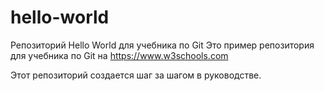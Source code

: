  # hello-world
Репозиторий Hello World для учебника по Git
Это пример репозитория для учебника по Git на https://www.w3schools.com

Этот репозиторий создается шаг за шагом в руководстве.    
